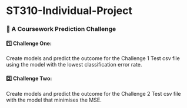 # ST310-Individual-Project

### :crystal_ball: A Coursework Prediction Challenge 

#### :one: Challenge One: 
Create models and predict the outcome for the Challenge 1 Test csv file using the model with the lowest classification error rate.


#### :two: Challenge Two: 
Create models and predict the outcome for the Challenge 2 Test csv file with the model that minimises the MSE.
